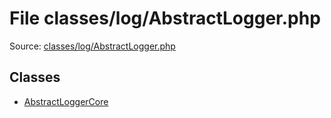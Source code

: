 File classes/log/AbstractLogger.php
=========

Source: [classes/log/AbstractLogger.php](https://github.com/PrestaShop/PrestaShop/blob/1.6.1.3/classes/log/AbstractLogger.php)


Classes
-------

* [AbstractLoggerCore](class.AbstractLoggerCore.md)

